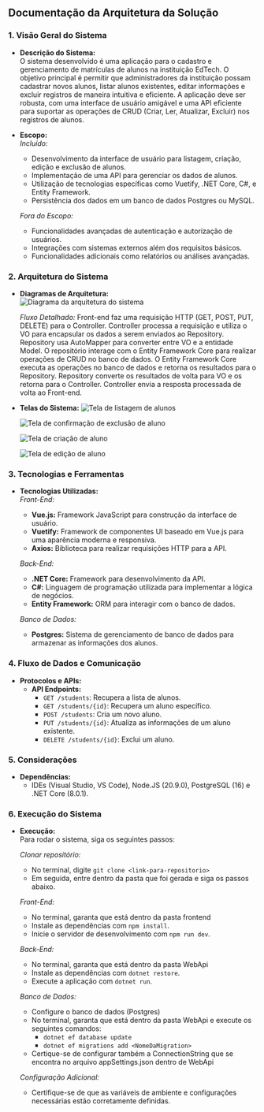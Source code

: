 ## Documentação da Arquitetura da Solução

### 1. **Visão Geral do Sistema**

- **Descrição do Sistema:**  
  O sistema desenvolvido é uma aplicação para o cadastro e gerenciamento de matrículas de alunos na instituição EdTech. O objetivo principal é permitir que administradores da instituição possam cadastrar novos alunos, listar alunos existentes, editar informações e excluir registros de maneira intuitiva e eficiente. A aplicação deve ser robusta, com uma interface de usuário amigável e uma API eficiente para suportar as operações de CRUD (Criar, Ler, Atualizar, Excluir) nos registros de alunos.

- **Escopo:**  
  *Incluído:*
  - Desenvolvimento da interface de usuário para listagem, criação, edição e exclusão de alunos.
  - Implementação de uma API para gerenciar os dados de alunos.
  - Utilização de tecnologias específicas como Vuetify, .NET Core, C#, e Entity Framework.
  - Persistência dos dados em um banco de dados Postgres ou MySQL.

  *Fora do Escopo:*
  - Funcionalidades avançadas de autenticação e autorização de usuários.
  - Integrações com sistemas externos além dos requisitos básicos.
  - Funcionalidades adicionais como relatórios ou análises avançadas.

### 2. **Arquitetura do Sistema**

- **Diagramas de Arquitetura:**  
![Diagrama da arquitetura do sistema](https://drive.google.com/file/d/1ph8XmOZXZ6byKRxAz70rOS-77-Eq9GED/view?usp=sharing)

   *Fluxo Detalhado:*
      Front-end faz uma requisição HTTP (GET, POST, PUT, DELETE) para o Controller.
      Controller processa a requisição e utiliza o VO para encapsular os dados a serem enviados ao Repository.
      Repository usa AutoMapper para converter entre VO e a entidade Model. O repositório interage com o Entity Framework Core para realizar operações de CRUD no banco de dados.
      O Entity Framework Core executa as operações no banco de dados e retorna os resultados para o Repository.
      Repository converte os resultados de volta para VO e os retorna para o Controller.
      Controller envia a resposta processada de volta ao Front-end.

- **Telas do Sistema:**
   ![Tela de listagem de alunos](https://drive.google.com/file/d/1INxkTWyRrA0DJxojK6L2sjwqPXov0YM_/view?usp=drive_link)

   ![Tela de confirmação de exclusão de aluno](https://drive.google.com/file/d/10lYaqA-8wIa78SqhHQFwKVdT0YDtAgqH/view?usp=drive_link)

   ![Tela de criação de aluno](https://drive.google.com/file/d/1sf7wFcB1-SymYGugSg7JDjihGbwagPZe/view?usp=sharing)

   ![Tela de edição de aluno](https://drive.google.com/file/d/1q4jaLjg_s_Nn8wgwJaJXRMfrkycYU_zT/view?usp=sharing)  


### 3. **Tecnologias e Ferramentas**

- **Tecnologias Utilizadas:**  
  *Front-End:*
  - **Vue.js:** Framework JavaScript para construção da interface de usuário.
  - **Vuetify:** Framework de componentes UI baseado em Vue.js para uma aparência moderna e responsiva.
  - **Axios:** Biblioteca para realizar requisições HTTP para a API.

  *Back-End:*
  - **.NET Core:** Framework para desenvolvimento da API.
  - **C#:** Linguagem de programação utilizada para implementar a lógica de negócios.
  - **Entity Framework:** ORM para interagir com o banco de dados.

  *Banco de Dados:*
  - **Postgres:** Sistema de gerenciamento de banco de dados para armazenar as informações dos alunos.

### 4. **Fluxo de Dados e Comunicação**

- **Protocolos e APIs:**
  - **API Endpoints:**
    - `GET /students`: Recupera a lista de alunos.
    - `GET /students/{id}`: Recupera um aluno específico.
    - `POST /students`: Cria um novo aluno.
    - `PUT /students/{id}`: Atualiza as informações de um aluno existente.
    - `DELETE /students/{id}`: Exclui um aluno.

### 5. **Considerações**

- **Dependências:**
  - IDEs (Visual Studio, VS Code), Node.JS (20.9.0), PostgreSQL (16)  e .NET Core (8.0.1).

### 6. **Execução do Sistema**

- **Execução:**  
  Para rodar o sistema, siga os seguintes passos:

  *Clonar repositório:*
  - No terminal, digite `git clone <link-para-repositorio>`
  - Em seguida, entre dentro da pasta que foi gerada e siga os passos abaixo.

  *Front-End:*
  - No terminal, garanta que está dentro da pasta frontend
  - Instale as dependências com `npm install`.
  - Inicie o servidor de desenvolvimento com `npm run dev`.

  *Back-End:*
  - No terminal, garanta que está dentro da pasta WebApi
  - Instale as dependências com `dotnet restore`.
  - Execute a aplicação com `dotnet run`.

  *Banco de Dados:*
  - Configure o banco de dados (Postgres)
  - No terminal, garanta que está dentro da pasta WebApi e execute os seguintes comandos:
    - `dotnet ef database update`
    - `dotnet ef migrations add <NomeDaMigration>`
  - Certique-se de configurar também a ConnectionString que se encontra no arquivo appSettings.json dentro de WebApi

  *Configuração Adicional:*
  - Certifique-se de que as variáveis de ambiente e configurações necessárias estão corretamente definidas.

